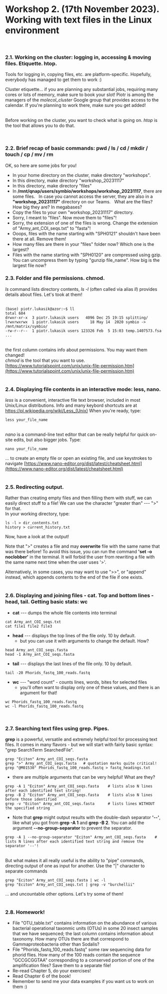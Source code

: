 # Workshop 2. (17th November 2023). Working with text files in the Linux environment
&nbsp;  
  
### 2.1. Working on the cluster: logging in, accessing & moving files. Etiquette. htop.

Tools for logging in, copying files, etc. are platform-specific. Hopefully, everybody has managed to get them to work :)  
  
Cluster etiquette... if you are planning any substantial jobs, requiring many cores or lots of memory, make sure to book your slot! Piotr is among the managers of the *molecol_cluster* Google group that provides access to the calendar. If you're planning to work there, make sure you get added!   
&nbsp;  
  
Before working on the cluster, you want to check what is going on. *htop* is the tool that allows you to do that.  

&nbsp;  
  
### 2.2. Brief recap of basic commands: pwd / ls / cd / mkdir / touch / cp / mv / rm
  
OK, so here are some jobs for you!  
* In your home directory on the cluster, make directory "workshops".
* In this directory, make directory "workshop_20231117"
* In this directory, make directory "files"
* In **/mnt/qnap/users/symbio/workshops/workshop_20231117**, there are some files. &nbsp;
  In case you cannot access the server, they are also in a **"workshop_20231117"** directory on our Teams. &nbsp;
  What are the files? How big they are? In megabases?
* Copy the files to your own "workshop_20231117" directory.
* Sorry, I meant to "files". Now move them to "files"!
* Sorry, the extension of one of the files is wrong. Change the extension of "Army_ant_COI_seqs.txt" to "fasta"!
* Ooops, files with the name starting with "SPH0121" shouldn't have been there at all. Remove them! 
* How many files are there in your "files" folder now? Which one is the largest?  
* Files with the name starting with "SPH0120" are compressed using gzip. You can uncompress them by typing "gunzip file_name". How big is the largest file now?
&nbsp;  
  
### 2.3. Folder and file permissions. chmod.

*ls* command lists directory contents, *ls -l* (often called via alias *ll*) provides details about files. Let's took at them!  
&nbsp;  
```
(base) piotr.lukasik@azor:~$ ll
total 684
drwxr-xr-x  3 piotr.lukasik users   4096 Dec 25 19:15 splitting/
lrwxrwxrwx  1 piotr.lukasik users     18 May 14  2020 symbio -> /mnt/matrix/symbio/
-rw-r--r--  1 piotr.lukasik users 123326 Feb  5 15:03 temp.1407573.fsa
...
```  
&nbsp;  
the first column contains info about permissions. You may want them changed!  
*chmod* is the tool that you want to use.
[https://www.tutorialspoint.com/unix/unix-file-permission.htm](https://www.tutorialspoint.com/unix/unix-file-permission.htm)  
&nbsp;  
  

### 2.4. Displaying file contents in an interactive mode: less, nano.
*less* is a convenient, interactive file text browser, included in most Unix/Linux distributions.
Info and many keybord shortcuts are at https://pl.wikipedia.org/wiki/Less_(Unix)
When you're ready, type:  
```
less your_file_name
```  
&nbsp;  
*nano* is a command-line text editor that can be really helpful for quick on-site edits, but also bigger jobs.
Type:  
```
nano your_file_name
```  
... to create an empty file or open an existing file, and use keystrokes to navigate [https://www.nano-editor.org/dist/latest/cheatsheet.html](https://www.nano-editor.org/dist/latest/cheatsheet.html)  
&nbsp;  
  
### 2.5. Redirecting output. 

Rather than creating empty files and then filling them with stuff, we can easily direct stuff to a file! We can use the character "greater than" --- ">" for that.  
In your working directory, type:  
```
ls -l > dir_contents.txt
history > current_history.txt
```  
Now, have a look at the output!  
  
Note that ">" creates a file and may **overwrite** file with the same name that was there before! To avoid this issue, you can run the command **'set -o noclobber'** in the terminal. It will forbid the user from rewriting a file with the same name next time when the user uses '>'. 

Alternatively, in some cases, you may want to use ">>", or "append" instead, which appends contents to the end of the file if one exists.  
&nbsp;  
  
### 2.6. Displaying and joining files - cat. Top and bottom lines - head, tail. Getting basic stats: wc

   * **cat** --- dumps the whole file contents into terminal
   ```
   cat Army_ant_COI_seqs.txt
   cat file1 file2 file3
   ```  
   * **head** --- displays the top lines of the file only. 10 by default.
       - but you can use it with arguments to change the default. How?
   ```
   head Army_ant_COI_seqs.fasta
   head -1 Army_ant_COI_seqs.fasta
   ```  
   * **tail** --- displays the last lines of the file only. 10 by default.
   ```
   tail -20 Phorids_fastq_100_reads.fastq
   ```  
   * **wc** --- "word count" - counts lines, words, bites for selected files
       - you'll often want to display only one of these values, and there is an argument for that!
   ```
   wc Phorids_fastq_100_reads.fastq
   wc -l Phorids_fastq_100_reads.fastq
   ```  
&nbsp;  
  
### 2.7. Searching text files using grep. Pipes.

**grep** is a powerful, versatile and extremely helpful tool for processing text files. It comes in many flavors - but we will start with fairly basic syntax: "grep SearchTerm SearchedFile".  
   ```
   grep "Eciton" Army_ant_COI_seqs.fasta
   grep ">" Army_ant_COI_seqs.fasta   # quotation marks quite critical!
   grep "@M01530" Phorids_fastq_100_reads.fastq > fastq_headings.txt
   ```  
   - there are multiple arguments that can be very helpful! What are they?  
   ```
   grep -A 1 "Eciton" Army_ant_COI_seqs.fasta    # lists also N lines after each identified text string!  
   grep -B 2 "Eciton" Army_ant_COI_seqs.fasta    # lists also N lines before those identified
   grep -v "Eciton" Army_ant_COI_seqs.fasta      # lists lines WITHOUT the specified string
   ```
   - Note that **grep** might output results with the double-dash separator **'--'**, like what you got from **grep -A 1** and **grep -B 2**. You can add the argument **--no-group-separator** to prevent the separator.
   ```
   grep -A 1 --no-group-separator "Eciton" Army_ant_COI_seqs.fasta    # lists N lines after each identified text string and remove the separator '--'!  
   ```
&nbsp;   
But what makes it all really useful is the ability to "pipe" commands, directing output of one as input for another. Use the "|" character to separate commands
   ```
   grep "Eciton" Army_ant_COI_seqs.fasta | wc -l
   grep "Eciton" Army_ant_COI_seqs.txt | grep -v "burchellii"
   ```  
... and uncountable other options. Let's try some of them!  
&nbsp;  
  
### 2.8. Homework!
   * File "OTU_table.txt" contains information on the abundance of various bacterial operational taxonmic units (OTUs) in some 20 insect samples that we have sequenced; the last column contains information about taxonomy. How many OTUs there are that correspond to Gammaproteobacteria other than Sodalis?
   * File "Phorids_fastq_100_reads.fastq" some raw sequencing data for phorid flies. How many of the 100 reads contain the sequence "GCCGCGGTAA" corresponding to a conserved portion of one of the amplification files? Save them to a separate file!
   * Re-read Chapter 5, do your exercises!
   * Read Chapter 6 of the book!
   * Remember to send me your data examples if you want us to work on them :)
